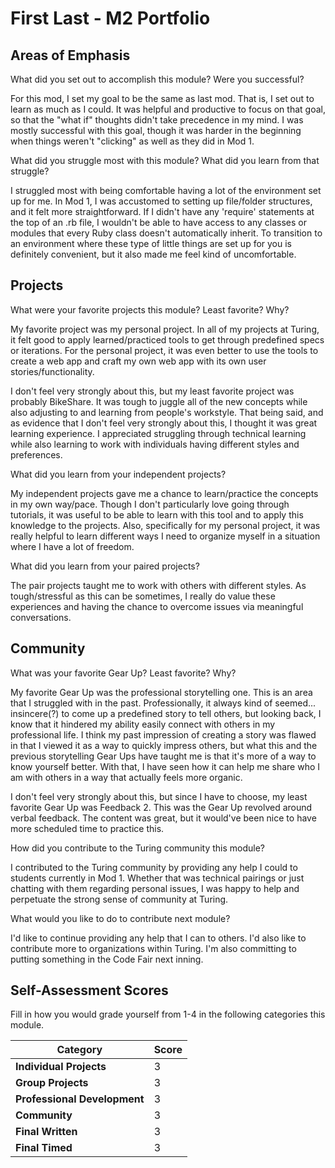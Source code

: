 # First Last - M2 Portfolio

## Areas of Emphasis

What did you set out to accomplish this module? Were you successful?

  For this mod, I set my goal to be the same as last mod.  That is, I set out to learn as much as I could.  It was helpful and productive to focus on that goal, so that the "what if" thoughts didn't take precedence in my mind.  I was mostly successful with this goal, though it was harder in the beginning when things weren't "clicking" as well as they did in Mod 1.

What did you struggle most with this module? What did you learn from that struggle?

  I struggled most with being comfortable having a lot of the environment set up for me. In Mod 1, I was accustomed to setting up file/folder structures, and it felt more straightforward.  If I didn't have any 'require' statements at the top of an .rb file, I wouldn't be able to have access to any classes or modules that every Ruby class doesn't automatically inherit.  To transition to an environment where these type of little things are set up for you is definitely convenient, but it also made me feel kind of uncomfortable.

## Projects

What were your favorite projects this module? Least favorite? Why?

  My favorite project was my personal project.  In all of my projects at Turing, it felt good to apply learned/practiced tools to get through predefined specs or iterations.  For the personal project, it was even better to use the tools to create a web app and craft my own web app with its own user stories/functionality.

  I don't feel very strongly about this, but my least favorite project was probably BikeShare.  It was tough to juggle all of the new concepts while also adjusting to and learning from people's workstyle.  That being said, and as evidence that I don't feel very strongly about this, I thought it was great learning experience.  I appreciated struggling through technical learning while also learning to work with individuals having different styles and preferences.

What did you learn from your independent projects?

  My independent projects gave me a chance to learn/practice the concepts in my own way/pace.  Though I don't particularly love going through tutorials, it was useful to be able to learn with this tool and to apply this knowledge to the projects.  Also, specifically for my personal project, it was really helpful to learn different ways I need to organize myself in a situation where I have a lot of freedom.

What did you learn from your paired projects?

  The pair projects taught me to work with others with different styles.  As tough/stressful as this can be sometimes, I really do value these experiences and having the chance to overcome issues via meaningful conversations.

## Community

What was your favorite Gear Up? Least favorite? Why?

  My favorite Gear Up was the professional storytelling one.  This is an area that I struggled with in the past.  Professionally, it always kind of seemed... insincere(?) to come up a predefined story to tell others, but looking back, I know that it hindered my ability easily connect with others in my professional life.  I think my past impression of creating a story was flawed in that I viewed it as a way to quickly impress others, but what this and the previous storytelling Gear Ups have taught me is that it's more of a way to know yourself better. With that, I have seen how it can help me share who I am with others in a way that actually feels more organic.

  I don't feel very strongly about this, but since I have to choose, my least favorite Gear Up was Feedback 2.  This was the Gear Up revolved around verbal feedback.  The content was great, but it would've been nice to have more scheduled time to practice this.

How did you contribute to the Turing community this module?

  I contributed to the Turing community by providing any help I could to students currently in Mod 1.  Whether that was technical pairings or just chatting with them regarding personal issues, I was happy to help and perpetuate the strong sense of community at Turing.

What would you like to do to contribute next module?

  I'd like to continue providing any help that I can to others.  I'd also like to contribute more to organizations within Turing.  I'm also committing to putting something in the Code Fair next inning.

## Self-Assessment Scores

Fill in how you would grade yourself from 1-4 in the following categories this module.

| Category                     | Score |
| -----------------------------| ----- |
| **Individual Projects**      |   3   |
| **Group Projects**           |   3   |
| **Professional Development** |   3   |
| **Community**                |   3   |
| **Final Written**            |   3   |
| **Final Timed**              |   3   |
